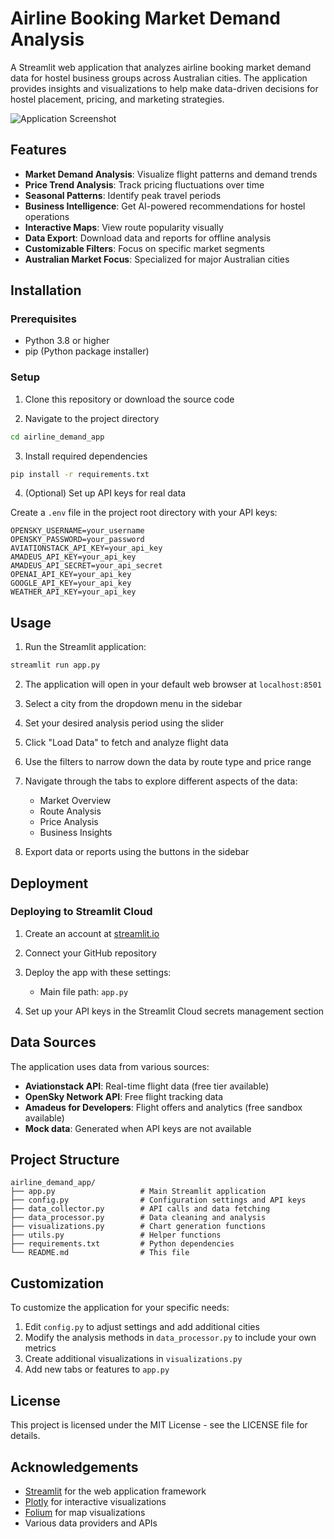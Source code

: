 # Airline Booking Market Demand Analysis

A Streamlit web application that analyzes airline booking market demand data for hostel business groups across Australian cities. The application provides insights and visualizations to help make data-driven decisions for hostel placement, pricing, and marketing strategies.

![Application Screenshot](https://storage.googleapis.com/gweb-cloudblog-publish/images/travel_predictions.max-1000x1000.jpg)

## Features

- **Market Demand Analysis**: Visualize flight patterns and demand trends
- **Price Trend Analysis**: Track pricing fluctuations over time
- **Seasonal Patterns**: Identify peak travel periods
- **Business Intelligence**: Get AI-powered recommendations for hostel operations
- **Interactive Maps**: View route popularity visually
- **Data Export**: Download data and reports for offline analysis
- **Customizable Filters**: Focus on specific market segments
- **Australian Market Focus**: Specialized for major Australian cities

## Installation

### Prerequisites

- Python 3.8 or higher
- pip (Python package installer)

### Setup

1. Clone this repository or download the source code

2. Navigate to the project directory
```bash
cd airline_demand_app
```

3. Install required dependencies
```bash
pip install -r requirements.txt
```

4. (Optional) Set up API keys for real data

Create a `.env` file in the project root directory with your API keys:
```
OPENSKY_USERNAME=your_username
OPENSKY_PASSWORD=your_password
AVIATIONSTACK_API_KEY=your_api_key
AMADEUS_API_KEY=your_api_key
AMADEUS_API_SECRET=your_api_secret
OPENAI_API_KEY=your_api_key
GOOGLE_API_KEY=your_api_key
WEATHER_API_KEY=your_api_key
```

## Usage

1. Run the Streamlit application:
```bash
streamlit run app.py
```

2. The application will open in your default web browser at `localhost:8501`

3. Select a city from the dropdown menu in the sidebar

4. Set your desired analysis period using the slider

5. Click "Load Data" to fetch and analyze flight data

6. Use the filters to narrow down the data by route type and price range

7. Navigate through the tabs to explore different aspects of the data:
   - Market Overview
   - Route Analysis
   - Price Analysis
   - Business Insights

8. Export data or reports using the buttons in the sidebar

## Deployment

### Deploying to Streamlit Cloud

1. Create an account at [streamlit.io](https://streamlit.io/)

2. Connect your GitHub repository

3. Deploy the app with these settings:
   - Main file path: `app.py`

4. Set up your API keys in the Streamlit Cloud secrets management section

## Data Sources

The application uses data from various sources:

- **Aviationstack API**: Real-time flight data (free tier available)
- **OpenSky Network API**: Free flight tracking data
- **Amadeus for Developers**: Flight offers and analytics (free sandbox available)
- **Mock data**: Generated when API keys are not available

## Project Structure

```
airline_demand_app/
├── app.py                   # Main Streamlit application
├── config.py                # Configuration settings and API keys
├── data_collector.py        # API calls and data fetching
├── data_processor.py        # Data cleaning and analysis
├── visualizations.py        # Chart generation functions
├── utils.py                 # Helper functions
├── requirements.txt         # Python dependencies
└── README.md                # This file
```

## Customization

To customize the application for your specific needs:

1. Edit `config.py` to adjust settings and add additional cities
2. Modify the analysis methods in `data_processor.py` to include your own metrics
3. Create additional visualizations in `visualizations.py`
4. Add new tabs or features to `app.py`

## License

This project is licensed under the MIT License - see the LICENSE file for details.

## Acknowledgements

- [Streamlit](https://streamlit.io/) for the web application framework
- [Plotly](https://plotly.com/) for interactive visualizations
- [Folium](https://python-visualization.github.io/folium/) for map visualizations
- Various data providers and APIs 